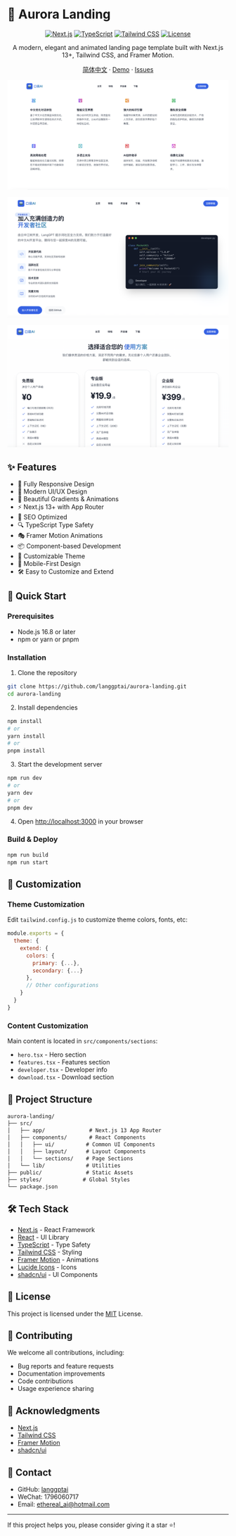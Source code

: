 # 🌌 Aurora Landing

<div align="center">

[![Next.js](https://img.shields.io/badge/Next.js-13+-black?style=for-the-badge&logo=next.js)](https://nextjs.org/)
[![TypeScript](https://img.shields.io/badge/TypeScript-5.0+-blue?style=for-the-badge&logo=typescript)](https://www.typescriptlang.org/)
[![Tailwind CSS](https://img.shields.io/badge/Tailwind-3.0+-38B2AC?style=for-the-badge&logo=tailwind-css&logoColor=white)](https://tailwindcss.com/)
[![License](https://img.shields.io/badge/License-MIT-green.svg?style=for-the-badge)](https://opensource.org/licenses/MIT)

A modern, elegant and animated landing page template built with Next.js 13+, Tailwind CSS, and Framer Motion.

[简体中文](./README.md) · [Demo](https://aurora-landing.vercel.app) · [Issues](https://github.com/langgptai/aurora-landing/issues)

</div>

![Preview](./public/landing_p1.png)

![Preview](./public/landing_p2.png)

![Preview](./public/landing_p3.png)

## ✨ Features

- 📱 Fully Responsive Design
- 🎨 Modern UI/UX Design
- 🌈 Beautiful Gradients & Animations
- ⚡️ Next.js 13+ with App Router
- 🎯 SEO Optimized
- 🔍 TypeScript Type Safety
- 🎭 Framer Motion Animations
- 📦 Component-based Development
- 🎨 Customizable Theme
- 📱 Mobile-First Design
- 🛠️ Easy to Customize and Extend

## 🚀 Quick Start

### Prerequisites

- Node.js 16.8 or later
- npm or yarn or pnpm

### Installation

1. Clone the repository

```bash
git clone https://github.com/langgptai/aurora-landing.git
cd aurora-landing
```

2. Install dependencies

```bash
npm install
# or
yarn install
# or
pnpm install
```

3. Start the development server

```bash
npm run dev
# or
yarn dev
# or
pnpm dev
```

4. Open [http://localhost:3000](http://localhost:3000) in your browser

### Build & Deploy

```bash
npm run build
npm run start
```

## 🎨 Customization

### Theme Customization

Edit `tailwind.config.js` to customize theme colors, fonts, etc:

```javascript
module.exports = {
  theme: {
    extend: {
      colors: {
        primary: {...},
        secondary: {...}
      },
      // Other configurations
    }
  }
}
```

### Content Customization

Main content is located in `src/components/sections`:

- `hero.tsx` - Hero section
- `features.tsx` - Features section
- `developer.tsx` - Developer info
- `download.tsx` - Download section

## 📁 Project Structure

```
aurora-landing/
├── src/
│   ├── app/              # Next.js 13 App Router
│   ├── components/       # React Components
│   │   ├── ui/          # Common UI Components
│   │   ├── layout/      # Layout Components
│   │   └── sections/    # Page Sections
│   └── lib/             # Utilities
├── public/              # Static Assets
├── styles/             # Global Styles
└── package.json
```

## 🛠️ Tech Stack

- [Next.js](https://nextjs.org/) - React Framework
- [React](https://reactjs.org/) - UI Library
- [TypeScript](https://www.typescriptlang.org/) - Type Safety
- [Tailwind CSS](https://tailwindcss.com/) - Styling
- [Framer Motion](https://www.framer.com/motion/) - Animations
- [Lucide Icons](https://lucide.dev/) - Icons
- [shadcn/ui](https://ui.shadcn.com/) - UI Components

## 📄 License

This project is licensed under the [MIT](LICENSE) License.

## 🤝 Contributing

We welcome all contributions, including:

- Bug reports and feature requests
- Documentation improvements
- Code contributions
- Usage experience sharing

## 🙏 Acknowledgments

- [Next.js](https://nextjs.org/)
- [Tailwind CSS](https://tailwindcss.com/)
- [Framer Motion](https://www.framer.com/motion/)
- [shadcn/ui](https://ui.shadcn.com/)

## 📮 Contact

- GitHub: [langgptai](https://github.com/langgptai)
- WeChat: 1796060717
- Email: ethereal_ai@hotmail.com

---

If this project helps you, please consider giving it a star ⭐️!